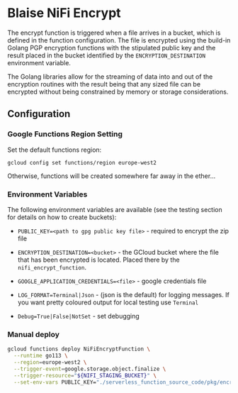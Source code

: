 
# Blaise NiFi Encrypt

The encrypt function is triggered when a file arrives in a bucket, which is defined in the function configuration.
The file is encrypted using the build-in Golang PGP encryption functions with the stipulated public key and the
result placed in the bucket identified by the `ENCRYPTION_DESTINATION` environment variable.

The Golang libraries allow for the streaming of data into and out of the encryption routines with the result being
that any sized file can be encrypted without being constrained by memory
or storage considerations.

## Configuration

### Google Functions Region Setting

Set the default functions region:

`gcloud config set functions/region europe-west2`

Otherwise, functions will be created somewhere far away in the ether...

### Environment Variables

The following environment variables are available (see the testing section for details on how to create buckets):

* `PUBLIC_KEY=<path to gpg public key file>` - required to encrypt the zip file

* `ENCRYPTION_DESTINATION=<bucket>` - the GCloud bucket where the file that has been encrypted is located.
Placed there by the `nifi_encrypt_function`.

* `GOOGLE_APPLICATION_CREDENTIALS=<file>` - google credentials file

* `LOG_FORMAT=Terminal|Json` - (json is the default) for logging messages.
If you want pretty coloured output for local testing use `Terminal`

* `Debug=True|False|NotSet` - set debugging

### Manual deploy

```sh
gcloud functions deploy NiFiEncryptFunction \
  --runtime go113 \
  --region=europe-west2 \
  --trigger-event=google.storage.object.finalize \
  --trigger-resource="${NIFI_STAGING_BUCKET}" \
  --set-env-vars PUBLIC_KEY="./serverless_function_source_code/pkg/encryption/keys/${ENV}-key.gpg,ENCRYPTION_DESTINATION=${NIFI_BUCKET}"
```
